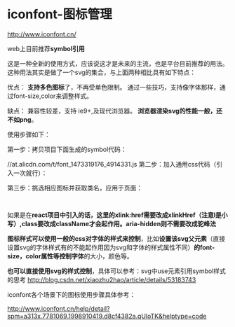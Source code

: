# iconfont-图标管理

http://www.iconfont.cn/

web上目前推荐**symbol引用**

这是一种全新的使用方式，应该说这才是未来的主流，也是平台目前推荐的用法。这种用法其实是做了一个svg的集合，与上面两种相比具有如下特点：

优点：
**支持多色图标**了，不再受单色限制。
通过一些技巧，支持像字体那样，通过font-size,color来调整样式。

缺点：
兼容性较差，支持 ie9+,及现代浏览器。
**浏览器渲染svg的性能一般，还不如png**。

使用步骤如下：

第一步：拷贝项目下面生成的symbol代码：

//at.alicdn.com/t/font_1473319176_4914331.js
第二步：加入通用css代码（引入一次就行）：

<style type="text/css">
    .icon {
       width: 1em; height: 1em;
       vertical-align: -0.15em;
       fill: currentColor;
       overflow: hidden;
    }
</style>
第三步：挑选相应图标并获取类名，应用于页面：

<svg class="icon" aria-hidden="true">
    <use xlink:href="#icon-xxx"></use>
</svg>


如果是在**react项目中引入的话，这里的xlink:href需要改成xlinkHref（注意l是小写）,class要改成className才会起作用。aria-hidden则不需要改成驼峰法**

**图标样式可以使用一般的css对字体的样式来控制**，比如**设置该svg父元素**（直接设置svg的字体样式有的不能起作用因为svg和字体的样式属性不同）**的font-size，color属性等控制字体**的大小，颜色等。

**也可以直接使用svg的样式控制**，具体可以参考：svg中use元素引用symbol样式的思考
http://blog.csdn.net/xiaozhu2hao/article/details/53183743


iconfont各个场景下的图标使用步骤具体参考：

http://www.iconfont.cn/help/detail?spm=a313x.7781069.1998910419.d8cf4382a.qUloTK&helptype=code
